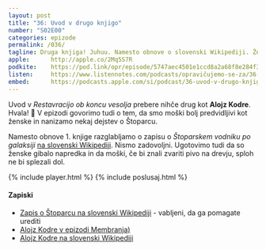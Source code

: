 ```yaml
---
layout: post
title: "36: Uvod v drugo knjigo"
number: "S02E00"
categories: epizode
permalink: /036/
tagline: Druga knjiga! Juhuu. Namesto obnove o slovenski Wikipediji. Ženske so gibalo napredka! Moški pa bolj predvidljivi kot ženske in nanizamo nekaj dejstev o Štoparcu! Citat prebere Alojz Kodre.
apple:		http://apple.co/2Mq5S7R
podkite:	https://pod.link/opr/episode/5747aec4501e1ccd8a2a68f8e284f35b
listen:		https://www.listennotes.com/podcasts/opravičujemo-se-za/36-uvod-v-drugo-knjigo-ki-FNBbmlUMZDw/embed/
embed:		https://podcasts.apple.com/si/podcast/36-uvod-v-drugo-knjigo-ki-sli%C5%A1i-na-ime-restavracija/id1514750013?i=1000507254892
---
```


Uvod v _Restavracijo ob koncu vesolja_ prebere nihče drug kot **Alojz Kodre**. Hvala! 🙏 V epizodi govorimo tudi o tem, da smo moški bolj predvidljivi kot ženske in nanizamo nekaj dejstev o Štoparcu.

Namesto obnove 1. knjige razglabljamo o zapisu o _Štoparskem vodniku po galaksiji_ [na slovenski Wikipediji](https://sl.wikipedia.org/wiki/%C5%A0toparski_vodnik_po_galaksiji). Nismo zadovoljni. Ugotovimo tudi da so ženske gibalo napredka in da moški, če bi znali zvariti pivo na drevju, sploh ne bi splezali dol.

{% include player.html %}
{% include poslusaj.html %}

#### Zapiski

- [Zapis o Štoparcu na slovenski Wikipediji](https://sl.wikipedia.org/wiki/%C5%A0toparski_vodnik_po_galaksiji) - vabljeni, da ga pomagate urediti
- [Alojz Kodre v epizodi Membranja)](http://www.marsowci.net/membranje/03/25/021-membranje-stopanje-po-galaksiji-z-alojzom-kodretom/)
- [Alojz Kodre na slovenski Wikipediji](https://sl.wikipedia.org/wiki/Alojz_Kodre)
